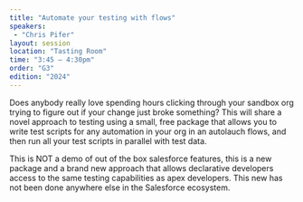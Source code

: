 ```yaml
---
title: "Automate your testing with flows"
speakers:
 - "Chris Pifer"
layout: session
location: "Tasting Room"
time: "3:45 — 4:30pm"
order: "G3"
edition: "2024"
---
```


Does anybody really love spending hours clicking through your sandbox org trying to figure out if your change just broke something? This will share a novel approach to testing using a small, free package that allows you to write test scripts for any automation in your org in an autolauch flows, and then run all your test scripts in parallel with test data. 

This is NOT a demo of out of the box salesforce features, this is a new package and a brand new approach that allows declarative developers access to the same testing capabilities as apex developers. This new has not been done anywhere else in the Salesforce ecosystem. 